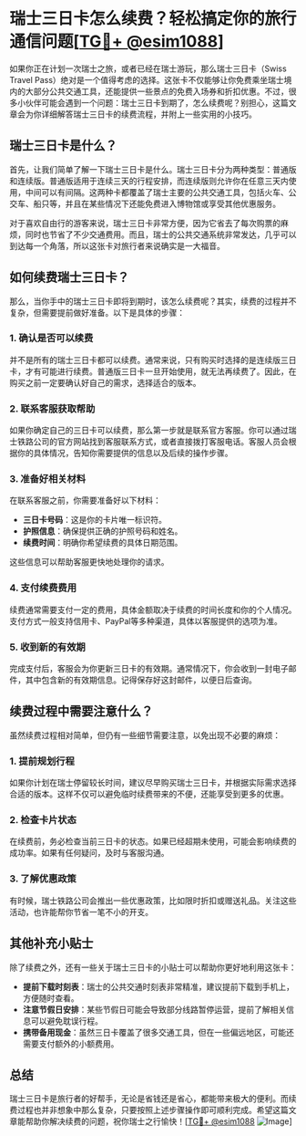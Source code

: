 # 瑞士三日卡怎么续费？轻松搞定你的旅行通信问题[[TG💪+ @esim1088](https://t.me/s/esim1088)]

如果你正在计划一次瑞士之旅，或者已经在瑞士游玩，那么瑞士三日卡（Swiss Travel Pass）绝对是一个值得考虑的选择。这张卡不仅能够让你免费乘坐瑞士境内的大部分公共交通工具，还能提供一些景点的免费入场券和折扣优惠。不过，很多小伙伴可能会遇到一个问题：瑞士三日卡到期了，怎么续费呢？别担心，这篇文章会为你详细解答瑞士三日卡的续费流程，并附上一些实用的小技巧。

## 瑞士三日卡是什么？

首先，让我们简单了解一下瑞士三日卡是什么。瑞士三日卡分为两种类型：普通版和连续版。普通版适用于连续三天的行程安排，而连续版则允许你在任意三天内使用，中间可以有间隔。这两种卡都覆盖了瑞士主要的公共交通工具，包括火车、公交车、船只等，并且在某些情况下还能免费进入博物馆或享受其他优惠服务。

对于喜欢自由行的游客来说，瑞士三日卡非常方便，因为它省去了每次购票的麻烦，同时也节省了不少交通费用。而且，瑞士的公共交通系统非常发达，几乎可以到达每一个角落，所以这张卡对旅行者来说确实是一大福音。

## 如何续费瑞士三日卡？

那么，当你手中的瑞士三日卡即将到期时，该怎么续费呢？其实，续费的过程并不复杂，但需要提前做好准备。以下是具体的步骤：

### 1. **确认是否可以续费**

并不是所有的瑞士三日卡都可以续费。通常来说，只有购买时选择的是连续版三日卡，才有可能进行续费。普通版三日卡一旦开始使用，就无法再续费了。因此，在购买之前一定要确认好自己的需求，选择适合的版本。

### 2. **联系客服获取帮助**

如果你确定自己的三日卡可以续费，那么第一步就是联系官方客服。你可以通过瑞士铁路公司的官方网站找到客服联系方式，或者直接拨打客服电话。客服人员会根据你的具体情况，告知你需要提供的信息以及后续的操作步骤。

### 3. **准备好相关材料**

在联系客服之前，你需要准备好以下材料：
- **三日卡号码**：这是你的卡片唯一标识符。
- **护照信息**：确保提供正确的护照号码和姓名。
- **续费时间**：明确你希望续费的具体日期范围。

这些信息可以帮助客服更快地处理你的请求。

### 4. **支付续费费用**

续费通常需要支付一定的费用，具体金额取决于续费的时间长度和你的个人情况。支付方式一般支持信用卡、PayPal等多种渠道，具体以客服提供的选项为准。

### 5. **收到新的有效期**

完成支付后，客服会为你更新三日卡的有效期。通常情况下，你会收到一封电子邮件，其中包含新的有效期信息。记得保存好这封邮件，以便日后查询。

## 续费过程中需要注意什么？

虽然续费过程相对简单，但仍有一些细节需要注意，以免出现不必要的麻烦：

### 1. **提前规划行程**

如果你计划在瑞士停留较长时间，建议尽早购买瑞士三日卡，并根据实际需求选择合适的版本。这样不仅可以避免临时续费带来的不便，还能享受到更多的优惠。

### 2. **检查卡片状态**

在续费前，务必检查当前三日卡的状态。如果已经超期未使用，可能会影响续费的成功率。如果有任何疑问，及时与客服沟通。

### 3. **了解优惠政策**

有时候，瑞士铁路公司会推出一些优惠政策，比如限时折扣或赠送礼品。关注这些活动，也许能帮你节省一笔不小的开支。

## 其他补充小贴士

除了续费之外，还有一些关于瑞士三日卡的小贴士可以帮助你更好地利用这张卡：

- **提前下载时刻表**：瑞士的公共交通时刻表非常精准，建议提前下载到手机上，方便随时查看。
- **注意节假日安排**：某些节假日可能会导致部分线路暂停运营，提前了解相关信息可以避免耽误行程。
- **携带备用现金**：虽然三日卡覆盖了很多交通工具，但在一些偏远地区，可能还需要支付额外的小额费用。

## 总结

瑞士三日卡是旅行者的好帮手，无论是省钱还是省心，都能带来极大的便利。而续费过程也并非想象中那么复杂，只要按照上述步骤操作即可顺利完成。希望这篇文章能帮助你解决续费的问题，祝你瑞士之行愉快！[[TG💪+ @esim1088](https://t.me/s/esim1088) ![Image](https://i.postimg.cc/4NQfJmqS/Snipaste-2025-05-13-00-14-12.png)]